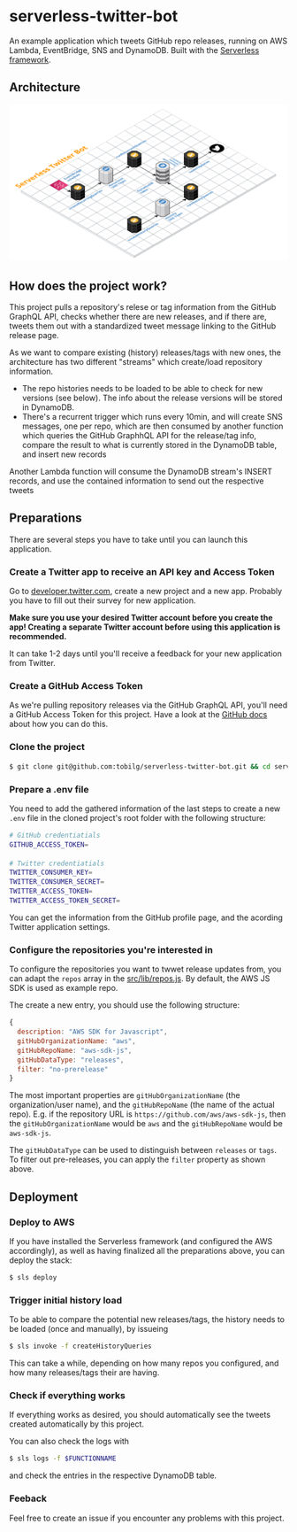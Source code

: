 # serverless-twitter-bot
An example application which tweets GitHub repo releases, running on AWS Lambda, EventBridge, SNS and DynamoDB. Built with the [Serverless framework](https://goserverless.com).

## Architecture

![Architecture diagram](docs/images/architecture.png)

## How does the project work?
This project pulls a repository's relese or tag information from the GitHub GraphQL API, checks whether there are new releases, and if there are, tweets them out with a standardized tweet message linking to the GitHub release page.

As we want to compare existing (history) releases/tags with new ones, the architecture has two different "streams" which create/load repository information.

* The repo histories needs to be loaded to be able to check for new versions (see below). The info about the release versions will be stored in DynamoDB.
* There's a recurrent trigger which runs every 10min, and will create SNS messages, one per repo, which are then consumed by another function which queries the GitHub GraphhQL API for the release/tag info, compare the result to what is currently stored in the DynamoDB table, and insert new records

Another Lambda function will consume the DynamoDB stream's INSERT records, and use the contained information to send out the respective tweets

## Preparations
There are several steps you have to take until you can launch this application.
### Create a Twitter app to receive an API key and Access Token
Go to [developer.twitter.com](https://developer.twitter.com/), create a new project and a new app. Probably you have to fill out their survey for new application. 

**Make sure you use your desired Twitter account before you create the app! Creating a separate Twitter account before using this application is recommended.**

It can take 1-2 days until you'll receive a feedback for your new application from Twitter.
### Create a GitHub Access Token
As we're pulling repository releases via the GitHub GraphQL API, you'll need a GitHub Access Token for this project. Have a look at the [GitHub docs](https://docs.github.com/en/authentication/keeping-your-account-and-data-secure/creating-a-personal-access-token) about how you can do this.

### Clone the project

```bash
$ git clone git@github.com:tobilg/serverless-twitter-bot.git && cd serverless-twitter-bot
```
### Prepare a .env file
You need to add the gathered information of the last steps to create a new `.env` file in the cloned project's root folder with the following structure:

```bash
# GitHub credentiatials
GITHUB_ACCESS_TOKEN=

# Twitter credentiatials
TWITTER_CONSUMER_KEY=
TWITTER_CONSUMER_SECRET=
TWITTER_ACCESS_TOKEN=
TWITTER_ACCESS_TOKEN_SECRET=
```

You can get the information from the GitHub profile page, and the acording Twitter application settings.

### Configure the repositories you're interested in
To configure the repositories you want to twwet release updates from, you can adapt the `repos` array in the [src/lib/repos.js](src/lib/repos.js#L20). By default, the AWS JS SDK is used as example repo.

The create a new entry, you should use the following structure:

```javascript
{
  description: "AWS SDK for Javascript",
  gitHubOrganizationName: "aws",
  gitHubRepoName: "aws-sdk-js",
  gitHubDataType: "releases",
  filter: "no-prerelease"
}
```

The most important properties are `gitHubOrganizationName` (the organization/user name), and the `gitHubRepoName` (the name of the actual repo). E.g. if the repository URL is `https://github.com/aws/aws-sdk-js`, then the `gitHubOrganizationName` would be `aws` and the `gitHubRepoName` would be `aws-sdk-js`.

The `gitHubDataType` can be used to distinguish between `releases` or `tags`. To filter out pre-releases, you can apply the `filter` property as shown above.
## Deployment

### Deploy to AWS
If you have installed the Serverless framework (and configured the AWS accordingly), as well as having finalized all the preparations above, you can deploy the stack:

```bash
$ sls deploy
```

### Trigger initial history load
To be able to compare the potential new releases/tags, the history needs to be loaded (once and manually), by issueing

```bash
$ sls invoke -f createHistoryQueries
```

This can take a while, depending on how many repos you configured, and how many releases/tags their are having.

### Check if everything works
If everything works as desired, you should automatically see the tweets created automatically by this project.

You can also check the logs with

```bash
$ sls logs -f $FUNCTIONNAME
```

and check the entries in the respective DynamoDB table.

### Feeback
Feel free to create an issue if you encounter any problems with this project.